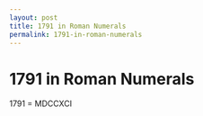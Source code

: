 ```yaml
---
layout: post
title: 1791 in Roman Numerals
permalink: 1791-in-roman-numerals
---
```


# 1791 in Roman Numerals

1791 = MDCCXCI
